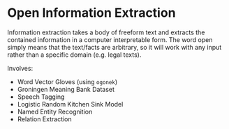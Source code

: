 # Open Information Extraction

Information extraction takes a body of freeform text and extracts the contained information in a computer interpretable form. The word open simply means that the text/facts are arbitrary, so it will work with any input rather than a specific domain (e.g. legal texts).

Involves:
- Word Vector Gloves (using `ogonek`)
- Groningen Meaning Bank Dataset
- Speech Tagging
- Logistic Random Kitchen Sink Model
- Named Entity Recognition
- Relation Extraction
